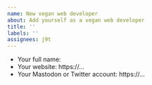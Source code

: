 ```yaml
---
name: New vegan web developer
about: Add yourself as a vegan web developer
title: ''
labels: ''
assignees: j9t
---
```


* Your full name:
* Your website: https://…
* Your Mastodon or Twitter account: https://…